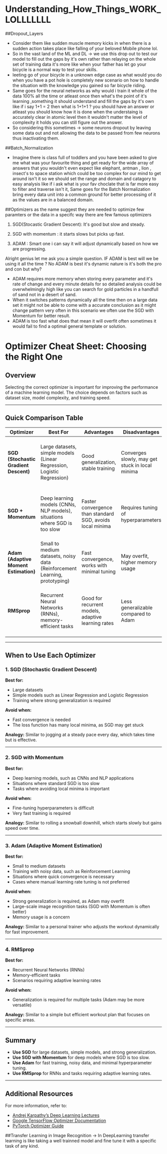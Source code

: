 # Understanding_How_Things_WORK_LOLLLLLLL

##Dropout_Layers
- Consider them like sudden muscle memory kicks in when there is a sudden action takes place like falling of your beloved Mobile phone lol.
- So in the vast land of the ML and DL -> we use this drop out to test our model to fill out the gaps by it's own rather than relaying on the whole set of training data it's more like when your father has let go your bicycle is a normal way to test your skills.
- leeting go of your bicycle in a unknown edge case as what would you do when you have a pot hole is completely new scenario on how to handle the situation with the knowledge you gained so far bicycle riding.
- Same goes for the neural networks as why would i train it whole of the data 100% all the time or atleast once then what's the point of it's learning ,something it should understand and fill the gaps by it's own like if i say 1+1 = 2 then what is 1+1+1 ? you should have an answer or atleast you should know how it is done when the understaing is accurately clear in atomic level then it wouldn't matter the level of complexity it holds you can still figure out the answer.
- So considering this sometimes -> some neurons dropout by leaving some data out and not allowing the data to be passed from few neurons thus inactivating them.


##Batch_Normalization

- Imagine there is class full of toddlers and you have been asked to give me what was your favourite thing and get ready for the wide array of answers that you wouldn't even expect like elephant, antman , lion , insect's to space station which could be too complex for our mind to get around isn't it so we should set the range and domain and catagory to easy analysis like if i ask what is your fav choclate that is far more easy to filter and traverse isn't it,
Same goes for the Batch Normalization bring every data unit into a common ground for better processing of it as the values are in a balanced domain.

##Optimizers
as the name suggest they are needed to optimize few paramters or the data in a specifc way there are few famous optimizers 

1. SGD(Stocastic Gradient Descent): It's good but slow and steady.

2. SGD with momentum : it starts slows but picks up fast.

3. ADAM : Smart one i can say it will adjust dynamically based on how we are progressing.

Alright genius let me ask you a simple question.
IF ADAM is best will we be using it all the time ?
No ADAM is best it's dynamic nature is it's both the pro and con but why?
- ADAM requires more memory when storing every parameter and it's rate of change and every minute details for so detailed analysis could be overwhelmingly high like you can search for gold particles in a handfull of sand not in a desert of sand.
- When it switches patterns dynamically all the time then on a large data set it might not be able to come with a accurate conclusion as it might change pattern very often in this scenario we often use the SGD with Momentum for better result.
- ADAM is too fast what does that mean it will overfit often sometimes it would fail to find a optimal general template or solution.


# Optimizer Cheat Sheet: Choosing the Right One  

## Overview  
Selecting the correct optimizer is important for improving the performance of a machine learning model. The choice depends on factors such as dataset size, model complexity, and training speed.  

---

## Quick Comparison Table  

| Optimizer | Best For | Advantages | Disadvantages | Analogy |
|-----------|---------|------------|---------------|---------|
| **SGD (Stochastic Gradient Descent)** | Large datasets, simple models (Linear Regression, Logistic Regression) | Good generalization, stable training | Converges slowly, may get stuck in local minima | Similar to jogging at a steady pace every day, which takes time but is effective |
| **SGD + Momentum** | Deep learning models (CNNs, NLP models), situations where SGD is too slow | Faster convergence than standard SGD, avoids local minima | Requires tuning of hyperparameters | Similar to rolling a snowball downhill, starting slowly but increasing in speed |
| **Adam (Adaptive Moment Estimation)** | Small to medium datasets, noisy data (Reinforcement Learning, prototyping) | Fast convergence, works with minimal tuning | May overfit, higher memory usage | Similar to a personal trainer who adjusts the exercise routine dynamically |
| **RMSprop** | Recurrent Neural Networks (RNNs), memory-efficient tasks | Good for recurrent models, adaptive learning rates | Less generalizable compared to Adam | Similar to a simple but efficient workout plan that focuses on specific areas |

---

## When to Use Each Optimizer  

### 1. SGD (Stochastic Gradient Descent)  
**Best for:**  
- Large datasets  
- Simple models such as Linear Regression and Logistic Regression  
- Training where strong generalization is required  

**Avoid when:**  
- Fast convergence is needed  
- The loss function has many local minima, as SGD may get stuck  

**Analogy:** Similar to jogging at a steady pace every day, which takes time but is effective.  

---

### 2. SGD with Momentum  
**Best for:**  
- Deep learning models, such as CNNs and NLP applications  
- Situations where standard SGD is too slow  
- Tasks where avoiding local minima is important  

**Avoid when:**  
- Fine-tuning hyperparameters is difficult  
- Very fast training is required  

**Analogy:** Similar to rolling a snowball downhill, which starts slowly but gains speed over time.  

---

### 3. Adam (Adaptive Moment Estimation)  
**Best for:**  
- Small to medium datasets  
- Training with noisy data, such as Reinforcement Learning  
- Situations where quick convergence is necessary  
- Cases where manual learning rate tuning is not preferred  

**Avoid when:**  
- Strong generalization is required, as Adam may overfit  
- Large-scale image recognition tasks (SGD with Momentum is often better)  
- Memory usage is a concern  

**Analogy:** Similar to a personal trainer who adjusts the workout dynamically for fast improvement.  

---

### 4. RMSprop  
**Best for:**  
- Recurrent Neural Networks (RNNs)  
- Memory-efficient tasks  
- Scenarios requiring adaptive learning rates  

**Avoid when:**  
- Generalization is required for multiple tasks (Adam may be more versatile)  

**Analogy:** Similar to a simple but efficient workout plan that focuses on specific areas.  

---

## Summary  
- **Use SGD** for large datasets, simple models, and strong generalization.  
- **Use SGD with Momentum** for deep models where SGD is too slow.  
- **Use Adam** for fast training, noisy data, and minimal hyperparameter tuning.  
- **Use RMSprop** for RNNs and tasks requiring adaptive learning rates.  

---

## Additional Resources  
For more information, refer to:  
- [Andrej Karpathy’s Deep Learning Lectures](https://www.youtube.com/c/AndrejKarpathy)  
- [Google TensorFlow Optimizer Documentation](https://www.tensorflow.org/api_docs/python/tf/keras/optimizers)  
- [PyTorch Optimizer Guide](https://pytorch.org/docs/stable/optim.html)


##Transfer Learning in Image Recognition
-> In DeepLearning transfer learning is like taking a well trainned model and fine tune it with a specific task of any kind.
